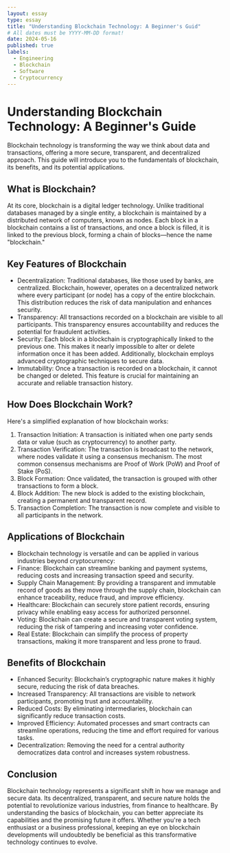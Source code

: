 ```yaml
---
layout: essay
type: essay
title: "Understanding Blockchain Technology: A Beginner's Guid"
# All dates must be YYYY-MM-DD format!
date: 2024-05-16
published: true
labels:
  - Engineering
  - Blockchain
  - Software
  - Cryptocurrency
---
```


# Understanding Blockchain Technology: A Beginner's Guide
Blockchain technology is transforming the way we think about data and transactions, offering a more secure, transparent, and decentralized approach. This guide will introduce you to the fundamentals of blockchain, its benefits, and its potential applications.

## What is Blockchain?
At its core, blockchain is a digital ledger technology. Unlike traditional databases managed by a single entity, a blockchain is maintained by a distributed network of computers, known as nodes. Each block in a blockchain contains a list of transactions, and once a block is filled, it is linked to the previous block, forming a chain of blocks—hence the name "blockchain."

## Key Features of Blockchain
- Decentralization: Traditional databases, like those used by banks, are centralized. Blockchain, however, operates on a decentralized network where every participant (or node) has a copy of the entire blockchain. This distribution reduces the risk of data manipulation and enhances security.
- Transparency: All transactions recorded on a blockchain are visible to all participants. This transparency ensures accountability and reduces the potential for fraudulent activities.
- Security: Each block in a blockchain is cryptographically linked to the previous one. This makes it nearly impossible to alter or delete information once it has been added. Additionally, blockchain employs advanced cryptographic techniques to secure data.
- Immutability: Once a transaction is recorded on a blockchain, it cannot be changed or deleted. This feature is crucial for maintaining an accurate and reliable transaction history.

## How Does Blockchain Work?
Here's a simplified explanation of how blockchain works:

1. Transaction Initiation: A transaction is initiated when one party sends data or value (such as cryptocurrency) to another party.
2. Transaction Verification: The transaction is broadcast to the network, where nodes validate it using a consensus mechanism. The most common consensus mechanisms are Proof of Work (PoW) and Proof of Stake (PoS).
3. Block Formation: Once validated, the transaction is grouped with other transactions to form a block.
4. Block Addition: The new block is added to the existing blockchain, creating a permanent and transparent record.
5. Transaction Completion: The transaction is now complete and visible to all participants in the network.

## Applications of Blockchain
- Blockchain technology is versatile and can be applied in various industries beyond cryptocurrency:
- Finance: Blockchain can streamline banking and payment systems, reducing costs and increasing transaction speed and security.
- Supply Chain Management: By providing a transparent and immutable record of goods as they move through the supply chain, blockchain can enhance traceability, reduce fraud, and improve efficiency.
- Healthcare: Blockchain can securely store patient records, ensuring privacy while enabling easy access for authorized personnel.
- Voting: Blockchain can create a secure and transparent voting system, reducing the risk of tampering and increasing voter confidence.
- Real Estate: Blockchain can simplify the process of property transactions, making it more transparent and less prone to fraud.

## Benefits of Blockchain
- Enhanced Security: Blockchain’s cryptographic nature makes it highly secure, reducing the risk of data breaches.
- Increased Transparency: All transactions are visible to network participants, promoting trust and accountability.
- Reduced Costs: By eliminating intermediaries, blockchain can significantly reduce transaction costs.
- Improved Efficiency: Automated processes and smart contracts can streamline operations, reducing the time and effort required for various tasks.
- Decentralization: Removing the need for a central authority democratizes data control and increases system robustness.

## Conclusion
Blockchain technology represents a significant shift in how we manage and secure data. Its decentralized, transparent, and secure nature holds the potential to revolutionize various industries, from finance to healthcare. By understanding the basics of blockchain, you can better appreciate its capabilities and the promising future it offers. Whether you're a tech enthusiast or a business professional, keeping an eye on blockchain developments will undoubtedly be beneficial as this transformative technology continues to evolve.
